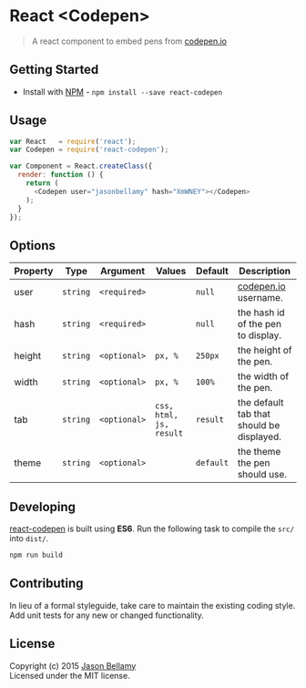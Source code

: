 # React &lt;Codepen&gt;

> A react component to embed pens from [codepen.io](http://codepen.io)


## Getting Started

- Install with [NPM](https://www.npmjs.org/) - `npm install --save react-codepen`


## Usage

```javascript
var React   = require('react');
var Codepen = require('react-codepen');

var Component = React.createClass({
  render: function () {
    return (
      <Codepen user="jasonbellamy" hash="XmWNEY"></Codepen>
    );
  }
});
```


## Options


Property | Type     | Argument     | Values                   | Default   | Description
---------|----------|--------------|--------------------------|-----------|------------
user     | `string` | `<required>` |                          | `null`    | [codepen.io](http://codepen.io) username.
hash     | `string` | `<required>` |                          | `null`    | the hash id of the pen to display.
height   | `string` | `<optional>` | `px, %`                  | `250px`   | the height of the pen.
width    | `string` | `<optional>` | `px, %`                  | `100%`    | the width of the pen.
tab      | `string` | `<optional>` | `css, html, js, result`  | `result`  | the default tab that should be displayed.
theme    | `string` | `<optional>` |                          | `default` | the theme the pen should use.


## Developing

[react-codepen](https://github.com/jasonbellamy/react-codepen) is built using **ES6**. Run the following task to compile the `src/` into `dist/`.

```bash
npm run build
```


## Contributing
In lieu of a formal styleguide, take care to maintain the existing coding style. Add unit tests for any new or changed functionality.


## License
Copyright (c) 2015 [Jason Bellamy ](http://jasonbellamy.com)  
Licensed under the MIT license.
